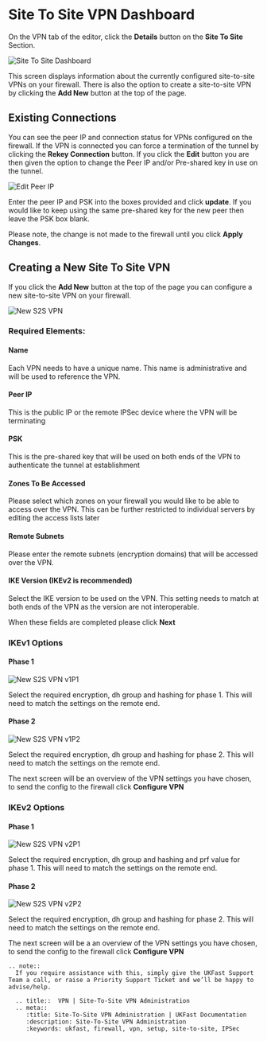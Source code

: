 # Site To Site VPN Dashboard

On the VPN tab of the editor, click the **Details** button on the **Site To Site** Section.

![Site To Site Dashboard](files/editor2_s2s_dash.PNG)

This screen displays information about the currently configured site-to-site VPNs on your firewall.  There is also the option to create a site-to-site VPN by clicking the **Add New** button
at the top of the page.

## Existing Connections

You can see the peer IP and connection status for VPNs configured on the firewall.  If the VPN is connected you can force a termination of the tunnel by clicking the **Rekey Connection** button.  If you click
the **Edit** button you are then given the option to change the Peer IP and/or Pre-shared key in use on the tunnel.

![Edit Peer IP](files/editor2_change_peer_ip.PNG)

Enter the peer IP and PSK into the boxes provided and click **update**. If you would like to keep using the same pre-shared key for the new peer then leave the PSK box blank. 

Please note, the change is not made to the firewall until you click **Apply Changes**.

## Creating a New Site To Site VPN

If you click the **Add New** button at the top of the page you can configure a new site-to-site VPN on your firewall.

![New S2S VPN](files/editor2_config_new_s2s.PNG)

### Required Elements:

#### Name

Each VPN needs to have a unique name.  This name is administrative and will be used to reference the VPN.

#### Peer IP

This is the public IP or the remote IPSec device where the VPN will be terminating

#### PSK

This is the pre-shared key that will be used on both ends of the VPN to authenticate the tunnel at establishment

#### Zones To Be Accessed

Please select which zones on your firewall you would like to be able to access over the VPN.  This can be further restricted to individual servers by editing the access lists later

#### Remote Subnets

Please enter the remote subnets (encryption domains) that will be accessed over the VPN.

#### IKE Version (IKEv2 is recommended)

Select the IKE version to be used on the VPN.  This setting needs to match at both ends of the VPN as the version are not interoperable.

When these fields are completed please click **Next**

### IKEv1 Options

#### Phase 1

![New S2S VPN v1P1](files/editor2_ikev1_p1.png)

Select the required encryption, dh group and hashing for phase 1.  This will need to match the settings on the remote end.

#### Phase 2

![New S2S VPN v1P2](files/editor2_ikev1_p2.png)

Select the required encryption, dh group and hashing for phase 2.  This will need to match the settings on the remote end.

The next screen will be an overview of the VPN settings you have chosen, to send the config to the firewall click **Configure VPN**

### IKEv2 Options

#### Phase 1

![New S2S VPN v2P1](files/editor2_ikev2_p1.png)

Select the required encryption, dh group and hashing and prf value for phase 1.  This will need to match the settings on the remote end.

#### Phase 2

![New S2S VPN v2P2](files/editor2_ikev2_p2.png)

Select the required encryption, dh group and hashing for phase 2.  This will need to match the settings on the remote end.

The next screen will be a an overview of the VPN settings you have chosen, to send the config to the firewall click **Configure VPN**

```eval_rst
.. note::  
  If you require assistance with this, simply give the UKFast Support Team a call, or raise a Priority Support Ticket and we’ll be happy to advise/help.
```

```eval_rst
  .. title::  VPN | Site-To-Site VPN Administration
  .. meta::
     :title: Site-To-Site VPN Administration | UKFast Documentation
     :description: Site-To-Site VPN Administration
     :keywords: ukfast, firewall, vpn, setup, site-to-site, IPSec
```
